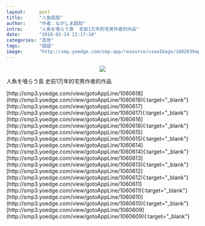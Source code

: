 ```yaml
---
layout:     post
title:      "人鱼姐姐"
author:     "作者：ながしま超助"
intro:      "人魚を喰らう島  史前1万年的宅男作者的作品"
date:       "2018-02-14 12:17:10"
categories: "其他"
tags:       "姐姐"
image:      "http://smp.yoedge.com/smp-app/resource/viewImage/1002039appline.png"
---
```

<div style="text-align: center">
<p><img src="http://smp.yoedge.com/smp-app/resource/viewImage/1002039appline.png"/></p>
</div>
<p class="post-meta">
<span>人魚を喰らう島  史前1万年的宅男作者的作品</span>
</p>
[http://smp3.yoedge.com/view/gotoAppLine/1060618](http://smp3.yoedge.com/view/gotoAppLine/1060618){:target="_blank"}
[http://smp3.yoedge.com/view/gotoAppLine/1060617](http://smp3.yoedge.com/view/gotoAppLine/1060617){:target="_blank"}
[http://smp3.yoedge.com/view/gotoAppLine/1060616](http://smp3.yoedge.com/view/gotoAppLine/1060616){:target="_blank"}
[http://smp3.yoedge.com/view/gotoAppLine/1060615](http://smp3.yoedge.com/view/gotoAppLine/1060615){:target="_blank"}
[http://smp3.yoedge.com/view/gotoAppLine/1060614](http://smp3.yoedge.com/view/gotoAppLine/1060614){:target="_blank"}
[http://smp3.yoedge.com/view/gotoAppLine/1060613](http://smp3.yoedge.com/view/gotoAppLine/1060613){:target="_blank"}
[http://smp3.yoedge.com/view/gotoAppLine/1060612](http://smp3.yoedge.com/view/gotoAppLine/1060612){:target="_blank"}
[http://smp3.yoedge.com/view/gotoAppLine/1060611](http://smp3.yoedge.com/view/gotoAppLine/1060611){:target="_blank"}
[http://smp3.yoedge.com/view/gotoAppLine/1060610](http://smp3.yoedge.com/view/gotoAppLine/1060610){:target="_blank"}
[http://smp3.yoedge.com/view/gotoAppLine/1060609](http://smp3.yoedge.com/view/gotoAppLine/1060609){:target="_blank"}


